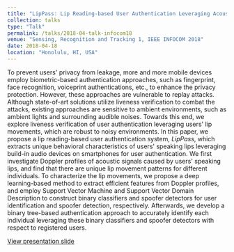 ```yaml
---
title: "LipPass: Lip Reading-based User Authentication Leveraging Acoustic Signals on Smartphones"
collection: talks
type: "Talk"
permalink: /talks/2018-04-talk-infocom18
venue: "Sensing, Recognition and Tracking 1, IEEE INFOCOM 2018"
date: 2018-04-18
location: "Honolulu, HI, USA"
---
```


To prevent users' privacy from leakage, more and more mobile devices employ biometric-based authentication approaches, such as fingerprint, face recognition, voiceprint authentications, etc., to enhance the privacy protection. However, these approaches are vulnerable to replay attacks. Although state-of-art solutions utilize liveness verification to combat the attacks, existing approaches are sensitive to ambient environments, such as ambient lights and surrounding audible noises. Towards this end, we explore liveness verification of user authentication leveraging users' lip movements, which are robust to noisy environments. In this paper, we propose a lip reading-based user authentication system, $LipPass$, which extracts unique behavioral characteristics of users' speaking lips leveraging build-in audio devices on smartphones for user authentication. We first investigate Doppler profiles of acoustic signals caused by users' speaking lips, and find that there are unique lip movement patterns for different individuals. To characterize the lip movements, we propose a deep learning-based method to extract efficient features from Doppler profiles, and employ Support Vector Machine and Support Vector Domain Description to construct binary classifiers and spoofer detectors for user identification and spoofer detection, respectively. Afterwards, we develop a binary tree-based authentication approach to accurately identify each individual leveraging these binary classifiers and spoofer detectors with respect to registered users.

[View presentation slide](http://lynnlilu.github.io/files/INFOCOM-simple.pdf)

